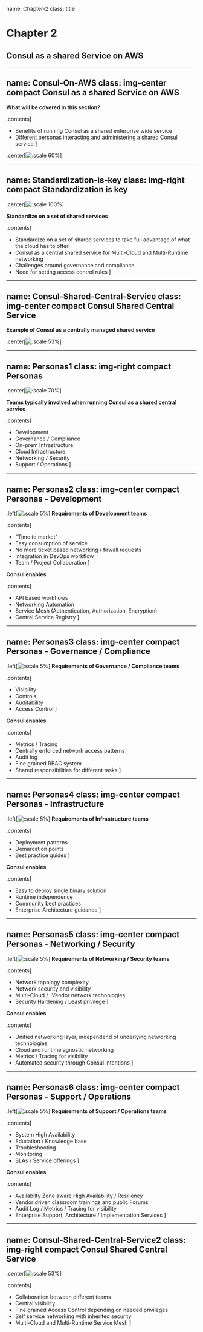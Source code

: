 name: Chapter-2
class: title
# Chapter 2
## Consul as a shared Service on AWS

---
name: Consul-On-AWS
class: img-center compact
Consul as a shared Service on AWS
-------------------------
**What will be covered in this section?**

.contents[
* Benefits of running Consul as a shared enterprise wide service
* Different personas interacting and administering a shared Consul service
]

.center[![:scale 60%](images/hashistack-1.png)]

---
name: Standardization-is-key
class: img-right compact
Standardization is key
-------------------------
.center[![:scale 100%](images/consul-ecosystem.png)]

**Standardize on a set of shared services**

.contents[
* Standardize on a set of shared services to take full advantage of what the cloud has to offer
* Consul as a central shared service for Multi-Cloud and Multi-Runtime networking
* Challenges around governance and compliance
* Need for setting access control rules
]

---
name: Consul-Shared-Central-Service
class: img-center compact
Consul Shared Central Service
-------------------------
**Example of Consul as a centrally managed shared service**

.center[![:scale 53%](images/consul-central-service.png)]

---
name: Personas1
class: img-right compact
Personas 
-------------------------
.center[![:scale 70%](images/people1.png)]

**Teams typically involved when running Consul as a shared central service**

.contents[
* Development
* Governance / Compliance
* On-prem Infrastructure
* Cloud Infrastructure
* Networking / Security
* Support / Operations
]

---
name: Personas2
class: img-center compact
Personas - Development
-------------------------
.left[![:scale 5%](images/people2.svg)]
**Requirements of Development teams**

.contents[
* "Time to market"
* Easy consumption of service
* No more ticket based networking / firwall requests
* Integration in DevOps workflow
* Team / Project Collaboration
]

**Consul enables**

.contents[
* API based workflows
* Networking Automation
* Service Mesh (Authentication, Authorization, Encryption)
* Central Service Registry
]

---
name: Personas3
class: img-center compact
Personas - Governance / Compliance
-------------------------
.left[![:scale 5%](images/people2.svg)]
**Requirements of Governance / Compliance teams**

.contents[
* Visibility
* Controls
* Auditability
* Access Control
]

**Consul enables**

.contents[
* Metrics / Tracing
* Centrally enforced network access patterns
* Audit log
* Fine grained RBAC system
* Shared responsibilities for different tasks
]

---
name: Personas4
class: img-center compact
Personas - Infrastructure
-------------------------
.left[![:scale 5%](images/people2.svg)]
**Requirements of Infrastructure teams**

.contents[
* Deployment patterns
* Demarcation points
* Best practice guides
]

**Consul enables**

.contents[
* Easy to deploy single binary solution
* Runtime independence
* Community best practices
* Enterprise Architecture guidance
]

---
name: Personas5
class: img-center compact
Personas - Networking / Security
-------------------------
.left[![:scale 5%](images/people2.svg)]
**Requirements of Networking / Security teams**

.contents[
* Network topology complexity
* Network security and visibility
* Multi-Cloud / -Vendor network technologies
* Security Hardening / Least privilege
]

**Consul enables**

.contents[
* Unified networking layer, independend of underlying networking technologies
* Cloud and runtime agnostic networking
* Metrics / Tracing for visibility
* Automated security through Consul intentions
]

---
name: Personas6
class: img-center compact
Personas - Support / Operations
-------------------------
.left[![:scale 5%](images/people2.svg)]
**Requirements of Support / Operations teams**

.contents[
* System High Availability
* Education / Knowledge base
* Troubleshooting
* Monitoring
* SLAs / Service offerings
]

**Consul enables**

.contents[
* Availabilty Zone aware High Availability / Resiliency
* Vendor driven classroom trainings and public Forums
* Audit Log / Metrics / Tracing for visibility
* Enterprise Support, Architecture / Implementation Services
]

---
name: Consul-Shared-Central-Service2
class: img-right compact
Consul Shared Central Service
-------------------------
.center[![:scale 53%](images/consul-central-service.png)]

.contents[
* Collaboration between different teams
* Central visibility
* Fine grained Access Control depending on needed privileges
* Self service networking with inherited security
* Multi-Cloud and Multi-Runtime Service Mesh
]
